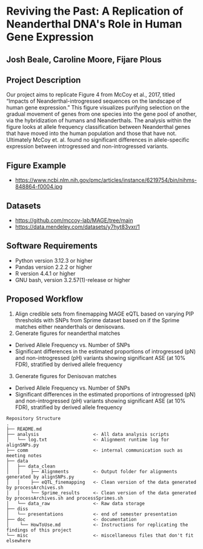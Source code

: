 # Reviving the Past: A Replication of Neanderthal DNA's Role in Human Gene Expression
## Josh Beale, Caroline Moore, Fijare Plous

## Project Description
Our project aims to replicate Figure 4 from McCoy et al., 2017, titled “Impacts of Neanderthal-introgressed sequences on the landscape of human gene expression.” This figure visualizes purifying selection on the gradual movement of genes from one species into the gene pool of another, via the hybridization of humans and Neanderthals. The analysis within the figure looks at allele frequency classification between Neanderthal genes that have moved into the human population and those that have not. Ultimately McCoy et. al. found no significant differences in allele-specific expression between introgressed and non-introgressed variants.

## Figure Example
- https://www.ncbi.nlm.nih.gov/pmc/articles/instance/6219754/bin/nihms-848864-f0004.jpg 

## Datasets
- https://github.com/mccoy-lab/MAGE/tree/main
- https://data.mendeley.com/datasets/y7hyt83vxr/1

## Software Requirements
- Python version 3.12.3 or higher
- Pandas version 2.2.2 or higher
- R version 4.4.1 or higher
- GNU bash, version 3.2.57(1)-release or higher

## Proposed Workflow
1. Align credible sets from finemapping MAGE eQTL based on varying PIP thresholds with SNPs from Sprime dataset based on if the Sprime matches either neanderthals or denisovans.
2. Generate figures for neanderthal matches
- Derived Allele Frequency vs. Number of SNPs
- Significant differences in the estimated proportions of introgressed (pN) and non-introgressed (pH) variants showing significant ASE (at 10% FDR), stratified by derived allele frequency
3. Generate figures for Denisovan matches
- Derived Allele Frequency vs. Number of SNPs
- Significant differences in the estimated proportions of introgressed (pN) and non-introgressed (pH) variants showing significant ASE (at 10% FDR), stratified by derived allele frequency


```
Repository Structure
.
├── README.md
├── analysis                    <- All data analysis scripts
│   └── log.txt                 <- Alignment runtime log for alignSNPs.py
├── comm                        <- internal communication such as meeting notes
├── data
│   ├── data_clean      
│   │    ├── Alignments         <- Output folder for alignments generated by alignSNPs.py
│   │    ├── eQTL_finemapping   <- Clean version of the data generated by processArchives.sh
│   │    └── Sprime_results     <- Clean version of the data generated by processArchives.sh and processSprimes.sh
│   └── data_raw                <- Raw data storage
├── diss
│   └── presentations           <- end of semester presentation
├── doc                         <- documentation
│    └── HowToUse.md            <- Instructions for replicating the findings of this project
└── misc                        <- miscellaneous files that don't fit elsewhere  
```

